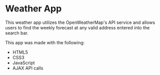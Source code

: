 Weather App
===========

This weather app utilizes the OpenWeatherMap's API service and allows users to find the weekly forecast at any valid address entered into the search bar.

This app was made with the following:
* HTML5
* CSS3
* JavaScript
* AJAX API calls
